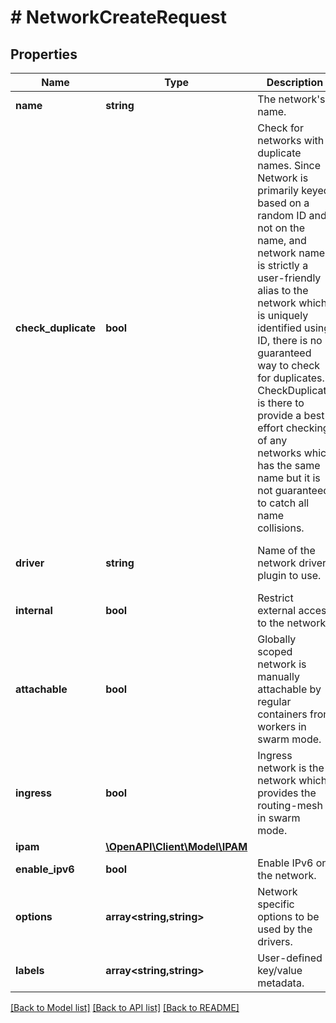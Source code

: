 # # NetworkCreateRequest

## Properties

Name | Type | Description | Notes
------------ | ------------- | ------------- | -------------
**name** | **string** | The network&#39;s name. |
**check_duplicate** | **bool** | Check for networks with duplicate names. Since Network is primarily keyed based on a random ID and not on the name, and network name is strictly a user-friendly alias to the network which is uniquely identified using ID, there is no guaranteed way to check for duplicates. CheckDuplicate is there to provide a best effort checking of any networks which has the same name but it is not guaranteed to catch all name collisions. | [optional]
**driver** | **string** | Name of the network driver plugin to use. | [optional] [default to 'bridge']
**internal** | **bool** | Restrict external access to the network. | [optional]
**attachable** | **bool** | Globally scoped network is manually attachable by regular containers from workers in swarm mode. | [optional]
**ingress** | **bool** | Ingress network is the network which provides the routing-mesh in swarm mode. | [optional]
**ipam** | [**\OpenAPI\Client\Model\IPAM**](IPAM.md) |  | [optional]
**enable_ipv6** | **bool** | Enable IPv6 on the network. | [optional]
**options** | **array<string,string>** | Network specific options to be used by the drivers. | [optional]
**labels** | **array<string,string>** | User-defined key/value metadata. | [optional]

[[Back to Model list]](../../README.md#models) [[Back to API list]](../../README.md#endpoints) [[Back to README]](../../README.md)
